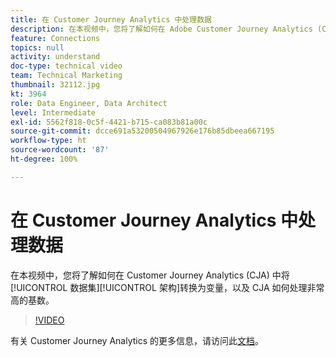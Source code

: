 ```yaml
---
title: 在 Customer Journey Analytics 中处理数据
description: 在本视频中，您将了解如何在 Adobe Customer Journey Analytics (CJA) 中将数据集架构转换为变量，以及 CJA 如何处理非常高的基数。
feature: Connections
topics: null
activity: understand
doc-type: technical video
team: Technical Marketing
thumbnail: 32112.jpg
kt: 3964
role: Data Engineer, Data Architect
level: Intermediate
exl-id: 5562f818-0c5f-4421-b715-ca083b81a00c
source-git-commit: dcce691a53200504967926e176b85dbeea667195
workflow-type: ht
source-wordcount: '87'
ht-degree: 100%

---
```


# 在 Customer Journey Analytics 中处理数据

在本视频中，您将了解如何在 Customer Journey Analytics (CJA) 中将[!UICONTROL 数据集][!UICONTROL 架构]转换为变量，以及 CJA 如何处理非常高的基数。

>[!VIDEO](https://video.tv.adobe.com/v/32112/?quality=12)

有关 Customer Journey Analytics 的更多信息，请访问此[文档](https://docs.adobe.com/content/help/zh-Hans/analytics-platform/using/cja-landing.html)。
